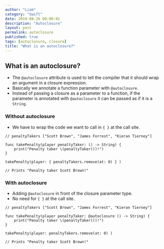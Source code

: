 ```yaml
---
author: "Liam"
category: "Swift"
date: 2019-08-26 00:00:01
description: "Autoclosure"
layout: post
permalink: autoclosure
published: true
tags: [autoclosure, closure]
title: "What is an autoclosure?"
---
```


## What is an autoclosure?

- The `@autoclosure` attribute is used to tell the compiler that it should wrap an argument in a closure expression.
- Basically we annotate a function parameter with `@autoclosure`.
- Instead of passing a closure as a parameter to a function, if the parameter is annotated with `@autoclosure` it can be passed as if it is a `String`.

### Without autoclosure

- We have to wrap the code we want to call in `{ }` at the call site.

```
// penaltyTakers ["Scott Brown", "James Forrest", "Kieran Tierney"]

func takePenalty(player penaltyTaker: () -> String) {
    print("Penalty taker \(penaltyTaker())!")
}

takePenalty(player: { penaltyTakers.remove(at: 0) } )

// Prints "Penalty taker Scott Brown!"
```

### With autoclosure

- Adding `@autoclosure` in front of the closure parameter type.
- No need for `{ }` at the call site.

```
// penaltyTakers ["Scott Brown", "James Forrest", "Kieran Tierney"]

func takePenalty(player penaltyTaker: @autoclosure () -> String) {
    print("Penalty taker \(penaltyTaker())!")
}

takePenalty(player: penaltyTakers.remove(at: 0) )

// Prints "Penalty taker Scott Brown!"
```
